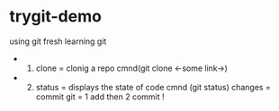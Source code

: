 # trygit-demo
using git fresh
learning git
<br>
- 1. clone =  clonig a repo cmnd(git clone <-some link->) 
- 2. status = displays the state of code cmnd (git status)
changes = commit
git = 1 add then 2 commit !
>>> 
